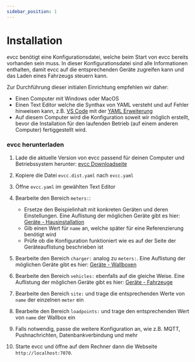```yaml
---
sidebar_position: 1
---
```


# Installation

evcc benötigt eine Konfigurationsdatei, welche beim Start von evcc bereits vorhanden sein muss. In dieser Konfigurationsdatei sind alle Informationen enthalten, damit evcc auf die entsprechenden Geräte zugreifen kann und das Laden eines Fahrzeugs steuern kann.

Zur Durchführung dieser initialen Einrichtung empfehlen wir daher:

- Einen Computer mit Windows oder MacOS
- Einen Text Editor welche die Synthax von YAML versteht und auf Fehler hinweisen kann, z.B. [VS Code](https://code.visualstudio.com) mit der [YAML Erweiterung](https://marketplace.visualstudio.com/items?itemName=redhat.vscode-yaml)
- Auf diesem Computer wird die Konfiguration soweit wir möglich erstellt, bevor die Installation für den laufenden Betrieb (auf einem anderen Computer) fertiggestellt wird.

### evcc herunterladen

1. Lade die aktuelle Version von evcc passend für deinen Computer und Betriebssystem herunter: [evcc Downloadseite](https://github.com/evcc-io/evcc/releases)
2. Kopiere die Datei `evcc.dist.yaml` nach `evcc.yaml`
3. Öffne `evcc.yaml` im gewählten Text Editor
4. Bearbeite den Bereich `meters:`:

    - Ersetze den Beispielinhalt mit konkreten Geräten und deren Einstellungen. Eine Auflistung der möglichen Geräte gibt es hier: [Geräte - Hausinstallation](/docs/devices/meters)
    - Gib einen Wert für `name` an, welche später für eine Referenzierung benötigt wird
    - Prüfe ob die Konfiguration funktioniert wie es auf der Seite der Geräteauflistung beschrieben ist

5. Bearbeite den Bereich `charger:` analog zu `meters:`. Eine Auflistung der möglichen Geräte gibt es hier: [Geräte - Wallboxen](/docs/devices/chargers)
6. Bearbeite den Bereich `vehicles:` ebenfalls auf die gleiche Weise. Eine Auflistung der möglichen Geräte gibt es hier: [Geräte - Fahrzeuge](/docs/devices/vehicles)
7. Bearbeite den Bereich `site:` und trage die entsprechenden Werte von `name` der einzelnen `meter` ein
8. Bearbeite den Bereich `loadpoints:` und trage den entsprechenden Wert von `name` der Wallbox ein
9. Falls notwendig, passe die weitere Konfiguration an, wie z.B. MQTT, Pushnachrichten, Datenbankverbindung und mehr
10. Starte evcc und öffne auf dem Rechner dann die Webseite `http://localhost:7070`.
